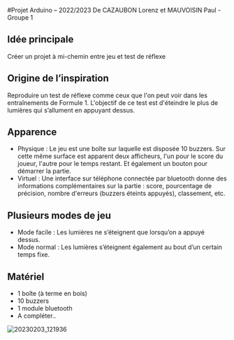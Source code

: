 #Projet Arduino – 2022/2023
De CAZAUBON Lorenz et MAUVOISIN Paul - Groupe 1

## Idée principale
Créer un projet à mi-chemin entre jeu et test de réflexe

## Origine de l’inspiration
Reproduire un test de réflexe comme ceux que l'on peut voir dans les entraînements de Formule 1.
L'objectif de ce test est d'éteindre le plus de lumières qui s’allument en appuyant dessus.


## Apparence
- Physique : Le jeu est une boîte sur laquelle est disposée 10 buzzers. Sur cette même surface est apparent deux afficheurs, l'un pour le score du joueur, l'autre pour le temps restant. Et également un bouton pour démarrer la partie.
- Virtuel : Une interface sur téléphone connectée par bluetooth donne des informations complémentaires sur la partie : score, pourcentage de précision, nombre d'erreurs (buzzers éteints appuyés), classement, etc.

## Plusieurs modes de jeu
- Mode facile : Les lumières ne s’éteignent que lorsqu’on a appuyé dessus.
- Mode normal : Les lumières s’éteignent également au bout d’un certain temps fixe.


## Matériel
- 1 boîte (à terme en bois)
- 10 buzzers
- 1 module bluetooth
- A compléter..

![20230203_121936](https://user-images.githubusercontent.com/96289463/223478618-df27eb53-6f91-4594-a28d-f381ee7371af.jpg)

